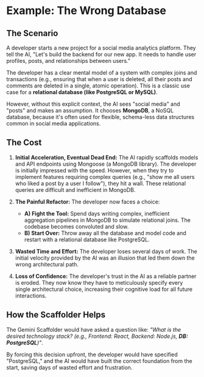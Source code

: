 # Example: The Wrong Database

## The Scenario

A developer starts a new project for a social media analytics platform. They tell the AI, "Let's build the backend for our new app. It needs to handle user profiles, posts, and relationships between users."

The developer has a clear mental model of a system with complex joins and transactions (e.g., ensuring that when a user is deleted, all their posts and comments are deleted in a single, atomic operation). This is a classic use case for a **relational database (like PostgreSQL or MySQL)**.

However, without this explicit context, the AI sees "social media" and "posts" and makes an assumption. It chooses **MongoDB**, a NoSQL database, because it's often used for flexible, schema-less data structures common in social media applications.

## The Cost

1.  **Initial Acceleration, Eventual Dead End:** The AI rapidly scaffolds models and API endpoints using Mongoose (a MongoDB library). The developer is initially impressed with the speed. However, when they try to implement features requiring complex queries (e.g., "show me all users who liked a post by a user I follow"), they hit a wall. These relational queries are difficult and inefficient in MongoDB.

2.  **The Painful Refactor:** The developer now faces a choice:
    *   **A) Fight the Tool:** Spend days writing complex, inefficient aggregation pipelines in MongoDB to simulate relational joins. The codebase becomes convoluted and slow.
    *   **B) Start Over:** Throw away all the database and model code and restart with a relational database like PostgreSQL.

3.  **Wasted Time and Effort:** The developer loses several days of work. The initial velocity provided by the AI was an illusion that led them down the wrong architectural path.

4.  **Loss of Confidence:** The developer's trust in the AI as a reliable partner is eroded. They now know they have to meticulously specify every single architectural choice, increasing their cognitive load for all future interactions.

## How the Scaffolder Helps

The Gemini Scaffolder would have asked a question like: *"What is the desired technology stack? (e.g., Frontend: React, Backend: Node.js, **DB: PostgreSQL**)"*.

By forcing this decision upfront, the developer would have specified "PostgreSQL," and the AI would have built the correct foundation from the start, saving days of wasted effort and frustration.

